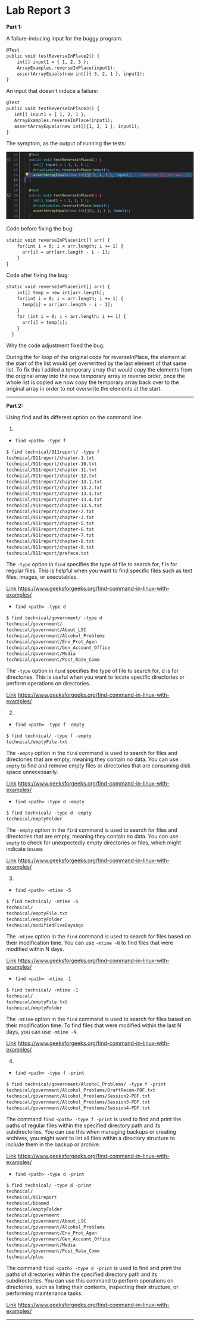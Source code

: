 # Lab Report 3

**Part 1:**

A failure-inducing input for the buggy program:

```
@Test
public void testReverseInPlace2() {
    int[] input1 = { 1, 2, 3 };
    ArrayExamples.reverseInPlace(input1);
    assertArrayEquals(new int[]{ 3, 2, 1 }, input1);
}
```

An input that doesn't induce a failure:

 ```
 @Test 
public void testReverseInPlace3() {
	int[] input1 = { 1, 2, 1 };
	ArrayExamples.reverseInPlace(input1);
	assertArrayEquals(new int[]{1, 2, 1 }, input1);
}
```

 The symptom, as the output of running the tests:

![Image](https://github.com/dacamp20/cse15l-lab-reports/blob/main/Screenshot%202024-02-12%20132011.jpg?raw=true)


 Code before fixing the bug:

```
static void reverseInPlace(int[] arr) {
    for(int i = 0; i < arr.length; i += 1) {
      arr[i] = arr[arr.length - i - 1];
    }
}
```

 Code after fixing the bug:

```
static void reverseInPlace(int[] arr) {
    int[] temp = new int[arr.length];
    for(int i = 0; i < arr.length; i += 1) {
      temp[i] = arr[arr.length - i - 1];
    }
    for (int i = 0; i < arr.length; i += 1) {
      arr[i] = temp[i];
    }
  }
```

Why the code adjustment fixed the bug:

During the for loop of the original code for reverseInPlace, the element at the start of the list would get overwritted by the last element of that same list. To fix this I added a temporary array that would copy the elements from the original array into the new temporary array in reverse order, once the whole list is copied we now copy the temporary array back over to the original array in order to not overwrite the elements at the start.

---

**Part 2:**

Using find and its different option on the command line:

1. 
- `find <path> -type f`

```
$ find technical/911report/ -type f
technical/911report/chapter-1.txt
technical/911report/chapter-10.txt
technical/911report/chapter-11.txt
technical/911report/chapter-12.txt
technical/911report/chapter-13.1.txt
technical/911report/chapter-13.2.txt
technical/911report/chapter-13.3.txt
technical/911report/chapter-13.4.txt
technical/911report/chapter-13.5.txt
technical/911report/chapter-2.txt
technical/911report/chapter-3.txt
technical/911report/chapter-5.txt
technical/911report/chapter-6.txt
technical/911report/chapter-7.txt
technical/911report/chapter-8.txt
technical/911report/chapter-9.txt
technical/911report/preface.txt
```

The `-type` option in `find` specifies the type of file to search for, f is for regular files. This is helpful when you want to find specific files such as text files, images, or executables.

[Link](https://www.geeksforgeeks.org/find-command-in-linux-with-examples/)
https://www.geeksforgeeks.org/find-command-in-linux-with-examples/


- `find <path> -type d`

```
$ find technical/government/ -type d
technical/government/
technical/government/About_LSC
technical/government/Alcohol_Problems
technical/government/Env_Prot_Agen
technical/government/Gen_Account_Office
technical/government/Media
technical/government/Post_Rate_Comm
```
The `-type` option in `find` specifies the type of file to search for, d is for directories. This is useful when you want to locate specific directories or perform operations on directories.

[Link](https://www.geeksforgeeks.org/find-command-in-linux-with-examples/)
https://www.geeksforgeeks.org/find-command-in-linux-with-examples/


2.
- `find <path> -type f -empty`
```
$ find technical/ -type f -empty
technical/emptyFile.txt
```
The `-empty` option in the `find` command is used to search for files and directories that are empty, meaning they contain no data. You can use `-empty` to find and remove empty files or directories that are consuming disk space unnecessarily.

[Link](https://www.geeksforgeeks.org/find-command-in-linux-with-examples/)
https://www.geeksforgeeks.org/find-command-in-linux-with-examples/


- `find <path> -type d -empty`
```
$ find technical/ -type d -empty
technical/emptyFolder
```
The `-empty` option in the `find` command is used to search for files and directories that are empty, meaning they contain no data. You can use `-empty` to check for unexpectedly empty directories or files, which might indicate issues 

[Link](https://www.geeksforgeeks.org/find-command-in-linux-with-examples/)
https://www.geeksforgeeks.org/find-command-in-linux-with-examples/


3.

- `find <path> -mtime -5`
```
$ find technical/ -mtime -5
technical/
technical/emptyFile.txt
technical/emptyFolder
technical/modifiedFiveDaysAgo
```
The `-mtime` option in the `find` command is used to search for files based on their modification time. You can use `-mtime -N` to find files that were modified within N days.

[Link](https://www.geeksforgeeks.org/find-command-in-linux-with-examples/)
https://www.geeksforgeeks.org/find-command-in-linux-with-examples/

- `find <path> -mtime -1`
```
$ find technical/ -mtime -1
technical/
technical/emptyFile.txt
technical/emptyFolder
```
The `-mtime` option in the `find` command is used to search for files based on their modification time. To find files that were modified within the last N days, you can use `-mtime -N`. 

[Link](https://www.geeksforgeeks.org/find-command-in-linux-with-examples/)
https://www.geeksforgeeks.org/find-command-in-linux-with-examples/


4.

- `find <path> -type f -print`
```
$ find technical/government/Alcohol_Problems/ -type f -print
technical/government/Alcohol_Problems/DraftRecom-PDF.txt
technical/government/Alcohol_Problems/Session2-PDF.txt
technical/government/Alcohol_Problems/Session3-PDF.txt
technical/government/Alcohol_Problems/Session4-PDF.txt
```
The command `find <path> -type f -print` is used to find and print the paths of regular files within the specified directory path and its subdirectories. You can use this when managing backups or creating archives, you might want to list all files within a directory structure to include them in the backup or archive.

[Link](https://www.geeksforgeeks.org/find-command-in-linux-with-examples/)
https://www.geeksforgeeks.org/find-command-in-linux-with-examples/

- `find <path> -type d -print`
```
$ find technical/ -type d -print
technical/
technical/911report
technical/biomed
technical/emptyFolder
technical/government
technical/government/About_LSC
technical/government/Alcohol_Problems
technical/government/Env_Prot_Agen
technical/government/Gen_Account_Office
technical/government/Media
technical/government/Post_Rate_Comm
technical/plos
```
The command `find <path> -type d -print` is used to find and print the paths of directories within the specified directory path and its subdirectories. You can use this command to perform operations on directories, such as listing their contents, inspecting their structure, or performing maintenance tasks.

[Link](https://www.geeksforgeeks.org/find-command-in-linux-with-examples/)
https://www.geeksforgeeks.org/find-command-in-linux-with-examples/

---
